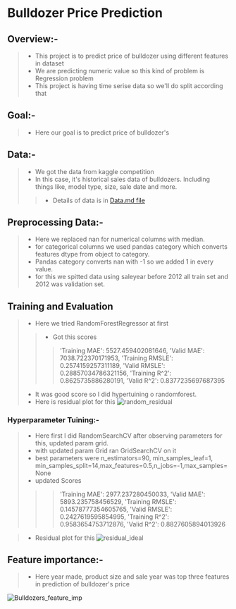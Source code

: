 # Bulldozer Price Prediction

## Overview:-
>* This project is to predict price of bulldozer using different features in dataset
>* We are predicting numeric value so this kind of problem is Regression problem
>* This project is having time serise data so we'll do split according that

## Goal:-
>* Here our goal is to predict price of bulldozer's 

## Data:- 
>* We got the data from kaggle competition
>* In this case, it's historical sales data of bulldozers. Including things like, model type, size, sale date and more.
>>* Details of data is in [Data.md file](https://github.com/AdiShirsath/Machine_learning_projects/blob/main/Regression_Problems/Bulldozers_price_prediction_project/Data.md)

## Preprocessing Data:-
>* Here we replaced nan for numerical columns with median. 
>* for categorical columns we used pandas category which converts features dtype from object to category.
>* Pandas category converts nan with -1 so we added 1 in every value.
>* for this we spitted data using saleyear before 2012 all train set and 2012 was validation set. 

## Training and Evaluation
>* Here we tried RandomForestRegressor at first
>>* Got  this scores
>>> 'Training MAE': 5527.459402081646,
>>> 'Valid MAE': 7038.722370171953,
>>> 'Training RMSLE': 0.2574159257311189,
>>> 'Valid RMSLE': 0.28857034786321156,
>>> 'Training R^2': 0.8625735886280191,
>>> 'Valid R^2': 0.8377235697687395
>* It was good score so I did hypertuining o randomforest.
>* Here is residual plot for this
![random_residual](https://user-images.githubusercontent.com/75840165/109691612-9f790800-7bad-11eb-8b4a-972af7735a28.png)

### Hyperparameter Tuining:- 
>* Here first I did RandomSearchCV after observing parameters for this, updated param grid. 
>* with updated param Grid ran GridSearchCV on it
>* best parameters were n_estimators=90, min_samples_leaf=1, min_samples_split=14,max_features=0.5,n_jobs=-1,max_samples=None
>* updated Scores
>>> 'Training MAE': 2977.237280450033,
>>> 'Valid MAE': 5893.235758456529,
>>> 'Training RMSLE': 0.14578777354605765,
>>> 'Valid RMSLE': 0.2427619595854995,
>>> 'Training R^2': 0.9583654753712876,
>>> 'Valid R^2': 0.8827605894013926

>* Residual plot for this
![residual_ideal](https://user-images.githubusercontent.com/75840165/109691701-b91a4f80-7bad-11eb-9886-66df13bcd8f5.png)


## Feature importance:-
>* Here year made, product size and sale year was top three features in prediction of bulldozer's price

![Bulldozers_feature_imp](https://user-images.githubusercontent.com/75840165/109691774-cd5e4c80-7bad-11eb-8101-f60776cbfff6.png)


